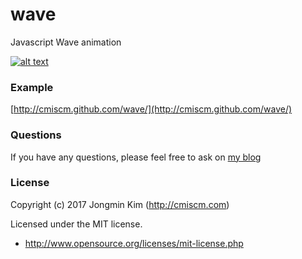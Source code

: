 # wave
Javascript Wave animation


[![alt text](https://cmiscm.github.io/wave/screenshot/wave.gif)](http://cmiscm.github.com/wave/)

 
### Example
[http://cmiscm.github.com/wave/](http://cmiscm.github.com/wave/)


### Questions
If you have any questions, please feel free to ask on [my blog](http://blog.cmiscm.com/?p=5452)


### License
Copyright (c) 2017 Jongmin Kim (http://cmiscm.com) 

Licensed under the MIT license.

 - http://www.opensource.org/licenses/mit-license.php
